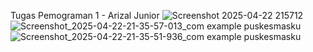 Tugas Pemograman 1 - Arizal Junior
![Screenshot 2025-04-22 215712](https://github.com/user-attachments/assets/c84d62c1-5eaf-465b-bc2b-fc03b3824682)
![Screenshot_2025-04-22-21-35-57-013_com example puskesmasku](https://github.com/user-attachments/assets/d3a4910a-8b89-4125-b10f-956205b4794d)
![Screenshot_2025-04-22-21-35-51-936_com example puskesmasku](https://github.com/user-attachments/assets/0272ff9c-7fa7-409e-8d46-7d2bc6026e5a)

